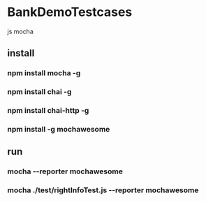 # BankDemoTestcases
js  mocha

## install
### npm install mocha -g
### npm install chai -g
### npm install chai-http -g
### npm install -g mochawesome

## run 
### mocha --reporter mochawesome
### mocha ./test/rightInfoTest.js --reporter mochawesome
